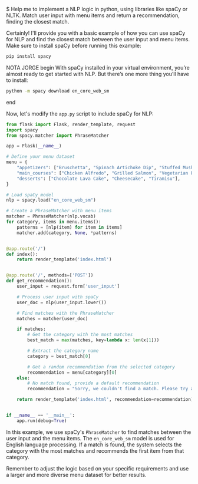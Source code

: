 $ Help me to implement a NLP logic in python, using libraries like spaCy or NLTK. Match user input with menu items and return a recommendation, finding the closest match.
>>>>>>
Certainly! I'll provide you with a basic example of how you can use spaCy for NLP and find the closest match between the user input and menu items. Make sure to install spaCy before running this example:

```bash
pip install spacy
```
NOTA JORGE begin
With spaCy installed in your virtual environment, you’re almost ready to get started with NLP. But there’s one more thing you’ll have to install:
```bash
python -m spacy download en_core_web_sm
```
end

Now, let's modify the `app.py` script to include spaCy for NLP:

```python
from flask import Flask, render_template, request
import spacy
from spacy.matcher import PhraseMatcher

app = Flask(__name__)

# Define your menu dataset
menu = {
    "appetizers": ["Bruschetta", "Spinach Artichoke Dip", "Stuffed Mushrooms"],
    "main_courses": ["Chicken Alfredo", "Grilled Salmon", "Vegetarian Pasta"],
    "desserts": ["Chocolate Lava Cake", "Cheesecake", "Tiramisu"],
}

# Load spaCy model
nlp = spacy.load("en_core_web_sm")

# Create a PhraseMatcher with menu items
matcher = PhraseMatcher(nlp.vocab)
for category, items in menu.items():
    patterns = [nlp(item) for item in items]
    matcher.add(category, None, *patterns)


@app.route('/')
def index():
    return render_template('index.html')


@app.route('/', methods=['POST'])
def get_recommendation():
    user_input = request.form['user_input']

    # Process user input with spaCy
    user_doc = nlp(user_input.lower())

    # Find matches with the PhraseMatcher
    matches = matcher(user_doc)

    if matches:
        # Get the category with the most matches
        best_match = max(matches, key=lambda x: len(x[1]))

        # Extract the category name
        category = best_match[0]

        # Get a random recommendation from the selected category
        recommendation = menu[category][0]
    else:
        # No match found, provide a default recommendation
        recommendation = "Sorry, we couldn't find a match. Please try again."

    return render_template('index.html', recommendation=recommendation)


if __name__ == '__main__':
    app.run(debug=True)
```

In this example, we use spaCy's `PhraseMatcher` to find matches between the user input and the menu items. The `en_core_web_sm` model is used for English language processing. If a match is found, the system selects the category with the most matches and recommends the first item from that category.

Remember to adjust the logic based on your specific requirements and use a larger and more diverse menu dataset for better results.